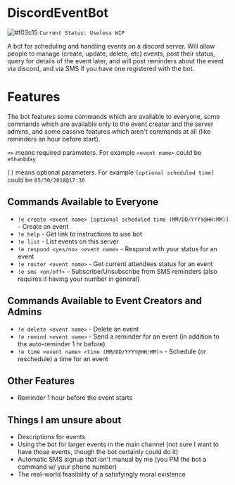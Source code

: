 # DiscordEventBot
![#f03c15](https://placehold.it/15/f03c15/000000?text=+) `Current Status: Useless WIP`

A bot for scheduling and handling events on a discord server. Will allow people to manage (create, update, delete, etc) events, post their status, query for details of the event later, and will post reminders about the event via discord, and via SMS if you have one registered with the bot.

# Features
The bot features some commands which are available to everyone, some commands which are available only to the event creator and the server admins, and some passive features which aren't commands at all (like reminders an hour before start).

`<>` means required parameters. For example `<event name>` could be `ethanbday`

`[]` means optional parameters. For example `[optional scheduled time]` could be `05/30/2018@17:30`

## Commands Available to Everyone
- `!e create <event name> [optional scheduled time (MM/DD/YYYY@HH:MM)]` - Create an event
- `!e help` - Get link to instructions to use bot
- `!e list` - List events on this server
- `!e respond <yes/no> <event name>` - Respond with your status for an event
- `!e roster <event name>` - Get current attendees status for an event
- `!e sms <on/off>` - Subscribe/Unsubscribe from SMS reminders (also requires it having your number in general)

## Commands Available to Event Creators and Admins
- `!e delete <event name>` - Delete an event
- `!e remind <event name>` - Send a reminder for an event (in addition to the auto-reminder 1 hr before)
- `!e time <event name> <time (MM/DD/YYYY@HH:MM)>` - Schedule (or reschedule) a time for an event

## Other Features
- Reminder 1 hour before the event starts

## Things I am unsure about
- Descriptions for events
- Using the bot for larger events in the main channel (not sure I want to have those events, though the bot certainly could do it)
- Automatic SMS signup that isn't manual by me (you PM the bot a command w/ your phone number)
- The real-world feasibility of a satisfyingly moral existence
